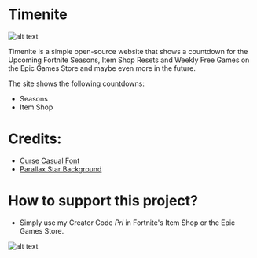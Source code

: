 # Timenite
![alt text](https://github.com/thisispriyamraj/timenite/blob/main/images/cover2021.jpg)

Timenite is a simple open-source website that shows a countdown for the Upcoming Fortnite Seasons, Item Shop Resets and Weekly Free Games on the Epic Games Store and maybe even more in the future.



The site shows the following countdowns: 
- Seasons
- Item Shop




# Credits: 
- [Curse Casual Font](https://www.dafont.com/curse-casual-jve.font)
- [Parallax Star Background](https://codepen.io/saransh/pen/BKJun)





# How to support this project?
- Simply use my Creator Code *Pri* in Fortnite's Item Shop or the Epic Games Store. 

![alt text](https://timenite.com/images/sacpri.gif)

